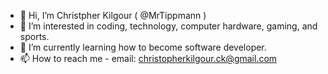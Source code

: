 - 👋 Hi, I’m Christpher Kilgour (  @MrTippmann )
- 👀 I’m interested in coding, technology, computer hardware, gaming, and sports.
- 🌱 I’m currently learning how to become software developer.
- 📫 How to reach me - email: christopherkilgour.ck@gmail.com

<!---
MrTippmann/MrTippmann is a ✨ special ✨ repository because its `README.md` (this file) appears on your GitHub profile.
You can click the Preview link to take a look at your changes.
--->
